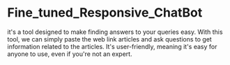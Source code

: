 # Fine_tuned_Responsive_ChatBot
it's a tool designed to make finding answers to your queries easy. With this tool, we can simply paste the web link articles and ask questions to get information related to the articles. It's user-friendly, meaning it's easy for anyone to use, even if you're not an expert.

